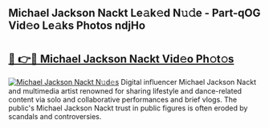 ## Michael Jackson Nackt Le𝚊k𝚎d N𝚞𝚍e - Part-qOG Vid𝚎o Le𝚊ks Photos ndjHo

# <h2><a href="http://fb015j.evod.top/?m=Michael+Jackson+Nackt">🔗 👉🔴 Michael Jackson Nackt Vid𝚎o Ph𝚘t𝚘s</a></h2>

[![Michael Jackson Nackt N𝚞d𝚎s](https://i.imgur.com/8V9OHl7.gif)](http://fb015j.evod.top/?m=Michael+Jackson+Nackt)
Digital influencer Michael Jackson Nackt and multimedia artist renowned for sharing lifestyle and dance-related content via solo and collaborative performances and brief vlogs. The public's Michael Jackson Nackt trust in public figures is often eroded by scandals and controversies. 
